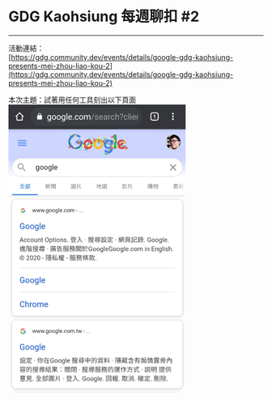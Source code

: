 # GDG Kaohsiung 每週聊扣 #2

***

活動連結：  
[https://gdg.community.dev/events/details/google-gdg-kaohsiung-presents-mei-zhou-liao-kou-2](https://gdg.community.dev/events/details/google-gdg-kaohsiung-presents-mei-zhou-liao-kou-2)


本次主題：試著用任何工具刻出以下頁面  
<img src="https://github.com/AndyAWD/GdgKaohsiungTalk2/blob/master/doc/work.jpg" width="350" align=center>